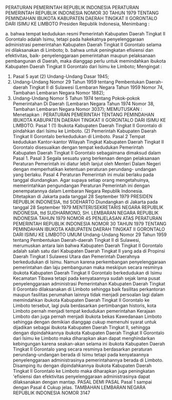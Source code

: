  PERATURAN PEMERINTAH REPUBLIK INDONESIA PERATURAN PEMERINTAH REPUBLIK INDONESIA NOMOR 30 TAHUN 1979 TENTANG PEMINDAHAN IBUKOTA KABUPATEN DAERAH TINGKAT II GORONTALO DARI ISIMU KE LIMBOTO Presiden Republik Indonesia,
Menimbang :

a. bahwa tempat kedudukan resmi Pemerintah Kabupaten Daerah Tingkat II Gorontalo adalah Isimu, tetapi pada hakekatnya penyelenggaraan administrasi pemerintahan Kabupaten Daerah Tingkat II Gorontalo selama ini dilaksanakan di Limboto;
b. bahwa untuk peningkatan efisiensi dan efektivitas, baik- penyelenggaraan pemerintahan maupun pelaksanaan pembangunan di Daerah, maka dianggap perlu untuk memindahkan ibukota Kabupaten Daerah Tingkat II Gorontalo dari Isimu ke Limboto;
Mengingat :

1. Pasal 5 ayat (2) Undang-Undang Dasar 1945;
2. Undang-Undang Nomor 29 Tahun 1959 tentang Pembentukan Daerah-daerah Tingkat II di Sulawesi (Lembaran Negara Tahun 1959 Nomor 74, Tambahan Lembaran Negara Nomor 1882);
3. Undang-Undang Nomor 5 Tahun 1974 tentang Pokok-pokok Pemerintahan Di Daerah (Lembaran Negara Tahun 1974 Nomor 38, Tambahan Lembaran Negara Nomor 3037);
MEMUTUSKAN :
 Menetapkan : PERATURAN PEMERINTAH TENTANG PEMINDAHAN IBUKOTA KABUPATEN DAERAH TINGKAT II GORONTALO DARI ISIMU KE LIMBOTO.
Pasal 1
(1) Ibukota Kabupaten Daerah Tingkat II Gorontalo di pindahkan dari Isimu ke Limboto.
(2) Pemerintah Kabupaten Daerah Tingkat II Gorontalo berkedudukan di Limboto.
Pasal 2
Tempat kedudukan Kantor-kantor Wilayah Tingkat Kabupaten Daerah Tingkat II Gorontalo disesuaikan dengan tempat kedudukan Pemerintah Kabupaten Daerah Tingkat II Gorontalo sebagaimana dimaksud dalam Pasal 1.
Pasal 3
Segala sesuatu yang berkenaan dengan pelaksanaan Peraturan Pemerintah ini diatur lebih lanjut oleh Menteri Dalam Negeri dengan memperhatikan ketentuan peraturan perundang- undangan yang berlaku.
Pasal 4
Peraturan Pemerintah ini mulai berlaku pada tanggal diundangkan. Agar supaya setiap orang mengetahuinya, memerintahkan pengundangan Peraturan Pemerintah ini dengan penempatannya dalam Lembaran Negara Republik Indonesia. Ditetapkan di Jakarta pada tanggal 28 September 1979 PRESIDEN REPUBLIK INDONESIA, ttd SOEHARTO Diundangkan di Jakarta pada tanggal 28 September 1979 MENTERI/SEKRETARIS NEGARA REPUBLIK INDONESIA, ttd SUDHARMONO, SH. LEMBARAN NEGARA REPUBLIK INDONESIA TAHUN 1979 NOMOR 45 PENJELASAN ATAS PERATURAN PEMERINTAH REPUBLIK INDONESIA NOMOR 30 TAHUN 1979 TENTANG PEMINDAHAN IBUKOTA KABUPATEN DAERAH TINGKAT II GORONTALO DARI ISIMU KE LIMBOTO UMUM Undang-Undang Nomor 29 Tahun 1959 tentang Pembentukan Daerah-daerah Tingkat II di Sulawesi, merumuskan antara lain bahwa Kabupaten Daerah Tingkat II Gorontalo adalah salah satu dari Kabupaten Daerah Tingkat II yang ada di Propinsi Daerah Tingkat I Sulawesi Utara dan Pemerintah Daerahnya berkedudukan di Isimu. Namun karena perkembangan penyelenggaraan pemerintahan dan laju pembangunan maka meskipun secara resminya ibukota Kabupaten Daerah Tingkat II Gorontalo berkedudukan di Isimu Kecamatan Tibawa tetapi pada kenyataannya sudah sejak lama pusat penyelenggaraan administrasi Pemerintahan Kabupaten Daerah Tingkat II Gorontalo dilaksanakan di Limboto sehingga baik fasilitas perkantoran maupun fasilitas perumahan lainnya tidak menjadi persoalan lagi dalam memindahkan ibukota Kabupaten Daerah Tingkat II Gorontalo ke Limboto tersebut, lagi pula berdasarkan pertimbangan historis, kota Limboto pernah menjadi tempat kedudukan pemerintahan Kerajaan Limboto dan juga pernah menjadi ibukota bekas Kawedanaan Limboto sehingga dengan demikian dianggap cukup memenuhi syarat untuk dijadikan sebagai ibukota Kabupaten Daerah Tingkat II, sehingga dengan dipindahkannya ibukota Kabupaten Daerah Tingkat II Gorontalo dari Isimu ke Limboto maka diharapkan akan dapat menghindarkan kebingungan karena seakan-akan selama ini ibukota Kabupaten Daerah Tingkat II Gorontalo yang secara resminya berdasarkan peraturan perundang-undangan berada di Isimu tetapi pada kenyataannya penyelenggaraan administrasinya pemerintahannya berada di Limboto. Disamping itu dengan dipindahkannya ibukota Kabupaten Daerah Tingkat II Gorontalo ke Limboto maka diharapkan juga peningkatan 'efisiensi dan efektivitas penyelenggaraan administrasinya dapat dilaksanakan dengan mantap. PASAL DEMI PASAL Pasal 1 sampai dengan Pasal 4 Cukup jelas. TAMBAHAN LEMBARAN NEGARA REPUBLIK INDONESIA NOMOR 3147